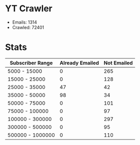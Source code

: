 # YT Crawler
- Emails: 1314
- Crawled: 72401

# Stats
| Subscriber Range  | Already Emailed | Not Emailed |
|-------|-------|-------|
| 5000 - 15000 | 0 | 265 |
| 15000 - 25000 | 0 | 128 |
| 25000 - 35000 | 47 | 42 |
| 35000 - 50000 | 98 | 34 |
| 50000 - 75000 | 0 | 101 |
| 75000 - 100000 | 0 | 97 |
| 100000 - 300000 | 0 | 297 |
| 300000 - 500000 | 0 | 95 |
| 500000 - 1000000 | 0 | 110 |
